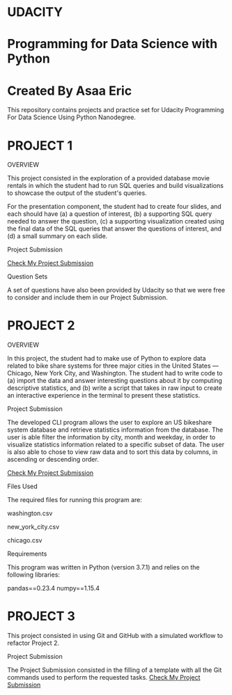 # UDACITY
# Programming for Data Science with Python
# Created By Asaa Eric
This repository contains projects and practice set for Udacity Programming For Data Science Using Python Nanodegree.
# PROJECT 1
OVERVIEW

This project consisted in the exploration of a provided database movie rentals in which the student had to run SQL queries and build visualizations to showcase the output of the student's queries.

For the presentation component, the student had to create four slides, and each should have (a) a question of interest, (b) a supporting SQL query needed to answer the question, (c) a supporting visualization created using the final data of the SQL queries that answer the questions of interest, and (d) a small summary on each slide.

Project Submission

[Check My Project Submission](https://github.com/junioreric/UDACITY/blob/main/Eric_Asaa_Investigate_Relational_Database.pdf)

Question Sets

A set of questions have also been provided by Udacity so that we were free to consider and include them in our Project Submission.

# PROJECT 2
OVERVIEW

In this project, the student had to make use of Python to explore data related to bike share systems for three major cities in the United States — Chicago, New York City, and Washington. The student had to write code to (a) import the data and answer interesting questions about it by computing descriptive statistics, and (b) write a script that takes in raw input to create an interactive experience in the terminal to present these statistics.

Project Submission

The developed CLI program allows the user to explore an US bikeshare system database and retrieve statistics information from the database. The user is able filter the information by city, month and weekday, in order to visualize statistics information related to a specific subset of data. The user is also able to chose to view raw data and to sort this data by columns, in ascending or descending order.

[Check My Project Submission](https://github.com/junioreric/UDACITY/blob/main/bikeshare.py)

Files Used

The required files for running this program are:

washington.csv

new_york_city.csv

chicago.csv


Requirements

This program was written in Python (version 3.7.1) and relies on the following libraries:

pandas==0.23.4
numpy==1.15.4

# PROJECT 3
This project consisted in using Git and GitHub with a simulated workflow to refactor Project 2.

Project Submission

The Project Submission consisted in the filling of a template with all the Git commands used to perform the requested tasks.
[Check My Project Submission](https://github.com/junioreric/UDACITY/blob/main/Copy%20of%20Git%20Commands%20Documentation.pdf)


